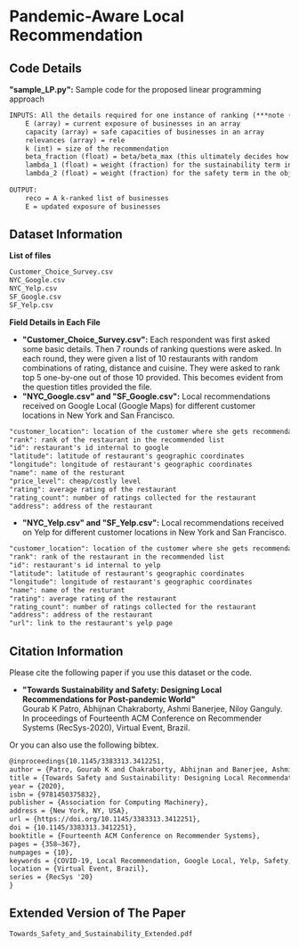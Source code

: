 # Pandemic-Aware Local Recommendation
## Code Details
**"sample_LP.py":**
Sample code for the proposed linear programming approach
```tex
INPUTS: All the details required for one instance of ranking (***note (lambda_1+lambda_2) <= 1)
    E (array) = current exposure of businesses in an array
    capacity (array) = safe capacities of businesses in an array
    relevances (array) = rele
    k (int) = size of the recommendation
    beta_fraction (float) = beta/beta_max (this ultimately decides how much of exposure we are trying to guarantee for every business)
    lambda_1 (float) = weight (fraction) for the sustainability term in the objective
    lambda_2 (float) = weight (fraction) for the safety term in the objective
    
OUTPUT: 
    reco = A k-ranked list of businesses
    E = updated exposure of businesses
```
## Dataset Information
**List of files**
```tex
Customer_Choice_Survey.csv
NYC_Google.csv
NYC_Yelp.csv
SF_Google.csv
SF_Yelp.csv
```
**Field Details in Each File**
* **"Customer_Choice_Survey.csv":**
Each respondent was first asked some basic details. Then 7 rounds of ranking questions were asked. In each round, they were given a list of 10 restaurants with random combinations of rating, distance and cuisine. They were asked to rank top 5 one-by-one out of those 10 provided. This becomes evident from the question titles provided the file.
* **"NYC_Google.csv" and "SF_Google.csv":** Local recommendations received on Google Local (Google Maps) for different customer locations in New York and San Francisco.
```tex
"customer_location": location of the customer where she gets recommendation
"rank": rank of the restaurant in the recommended list
"id": restaurant's id internal to google
"latitude": latitude of restaurant's geographic coordinates
"longitude": longitude of restaurant's geographic coordinates
"name": name of the resturant
"price_level": cheap/costly level
"rating": average rating of the restaurant
"rating_count": number of ratings collected for the restaurant
"address": address of the restaurant
```
* **"NYC_Yelp.csv" and "SF_Yelp.csv":** Local recommendations received on Yelp for different customer locations in New York and San Francisco.
```tex
"customer_location": location of the customer where she gets recommendation
"rank": rank of the restaurant in the recommended list
"id": restaurant's id internal to yelp
"latitude": latitude of restaurant's geographic coordinates
"longitude": longitude of restaurant's geographic coordinates
"name": name of the resturant
"rating": average rating of the restaurant
"rating_count": number of ratings collected for the restaurant
"address": address of the restaurant
"url": link to the restaurant's yelp page
```
## Citation Information
Please cite the following paper if you use this dataset or the code.<br>

* **"Towards Sustainability and Safety: Designing Local Recommendations for Post-pandemic World"**<br>
Gourab K Patro, Abhijnan Chakraborty, Ashmi Banerjee, Niloy Ganguly.<br>
In proceedings of Fourteenth ACM Conference on Recommender Systems (RecSys-2020), Virtual Event, Brazil.<br>

Or you can also use the following bibtex.
```tex
@inproceedings{10.1145/3383313.3412251,
author = {Patro, Gourab K and Chakraborty, Abhijnan and Banerjee, Ashmi and Ganguly, Niloy},
title = {Towards Safety and Sustainability: Designing Local Recommendations for Post-Pandemic World},
year = {2020},
isbn = {9781450375832},
publisher = {Association for Computing Machinery},
address = {New York, NY, USA},
url = {https://doi.org/10.1145/3383313.3412251},
doi = {10.1145/3383313.3412251},
booktitle = {Fourteenth ACM Conference on Recommender Systems},
pages = {358–367},
numpages = {10},
keywords = {COVID-19, Local Recommendation, Google Local, Yelp, Safety, Social Distancing, Sustainability, Bipartite Matching},
location = {Virtual Event, Brazil},
series = {RecSys '20}
}
```
## Extended Version of The Paper
```tex
Towards_Safety_and_Sustainability_Extended.pdf
```
